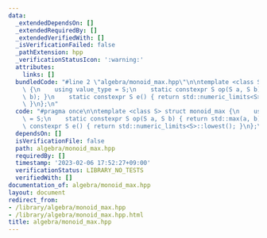 ```yaml
---
data:
  _extendedDependsOn: []
  _extendedRequiredBy: []
  _extendedVerifiedWith: []
  _isVerificationFailed: false
  _pathExtension: hpp
  _verificationStatusIcon: ':warning:'
  attributes:
    links: []
  bundledCode: "#line 2 \"algebra/monoid_max.hpp\"\n\ntemplate <class S> struct monoid_max\
    \ {\n    using value_type = S;\n    static constexpr S op(S a, S b) { return std::max(a,\
    \ b); }\n    static constexpr S e() { return std::numeric_limits<S>::lowest();\
    \ }\n};\n"
  code: "#pragma once\n\ntemplate <class S> struct monoid_max {\n    using value_type\
    \ = S;\n    static constexpr S op(S a, S b) { return std::max(a, b); }\n    static\
    \ constexpr S e() { return std::numeric_limits<S>::lowest(); }\n};\n"
  dependsOn: []
  isVerificationFile: false
  path: algebra/monoid_max.hpp
  requiredBy: []
  timestamp: '2023-02-06 17:52:27+09:00'
  verificationStatus: LIBRARY_NO_TESTS
  verifiedWith: []
documentation_of: algebra/monoid_max.hpp
layout: document
redirect_from:
- /library/algebra/monoid_max.hpp
- /library/algebra/monoid_max.hpp.html
title: algebra/monoid_max.hpp
---
```

